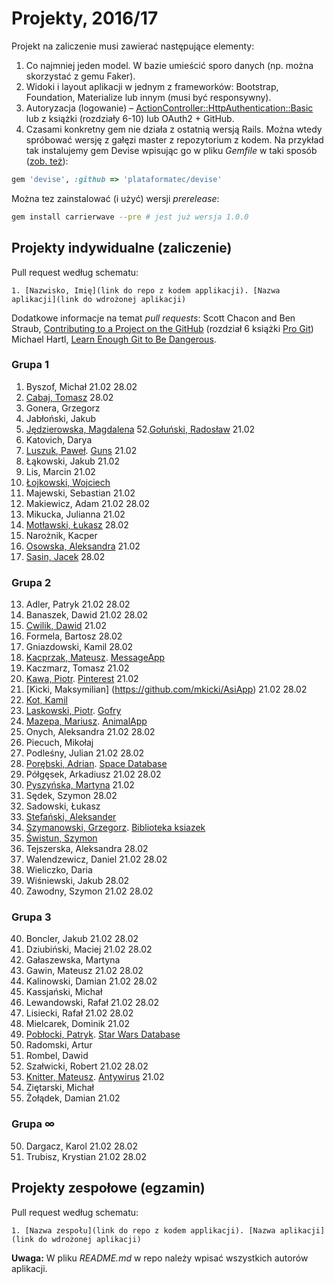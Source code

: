# Projekty, 2016/17

Projekt na zaliczenie musi zawierać następujące elementy:

1. Co najmniej jeden model. W bazie umieścić sporo danych
  (np. można skorzystać z gemu Faker).
1. Widoki i layout aplikacji w jednym z frameworków:
   Bootstrap, Foundation, Materialize lub innym (musi być responsywny).
1. Autoryzacja (logowanie) – [ActionController::HttpAuthentication::Basic](http://edgeapi.rubyonrails.org/classes/ActionController/HttpAuthentication/Basic.html)
   lub z książki [](https://www.railstutorial.org/book) (rozdziały 6-10)
   lub OAuth2 + GitHub.
1. Czasami konkretny gem nie działa z ostatnią wersją Rails. Można wtedy spróbować
  wersję z gałęzi master z repozytorium z kodem. Na przykład tak instalujemy
  gem Devise wpisując go w pliku _Gemfile_ w taki sposób
  ([zob. też](http://bundler.io/git.html)):

```ruby
gem 'devise', :github => 'plataformatec/devise'
```
Można tez zainstalować (i użyć) wersji _prerelease_:
```sh
gem install carrierwave --pre # jest już wersja 1.0.0
```

## Projekty indywidualne (zaliczenie)

Pull request według schematu:
```
1. [Nazwisko, Imię](link do repo z kodem applikacji). [Nazwa aplikacji](link do wdrożonej aplikacji)
```

Dodatkowe informacje na temat _pull requests_: Scott Chacon and Ben Straub,
[Contributing to a Project on the GitHub](https://git-scm.com/book/en/v2/GitHub-Contributing-to-a-Project)
(rozdział 6 książki [Pro Git](https://git-scm.com/book/en/v2))
Michael Hartl, [Learn Enough Git to Be Dangerous](https://www.learnenough.com/git-tutorial).

<!--
  Regular Expressions Tutorial, http://www.regular-expressions.info/tutorial.html
     Find: (\d+),(.+),(.+),.+,.*
  Replace: $1. $2, $3
-->

### Grupa 1

1. Byszof, Michał 21.02 28.02
49. [Cabaj, Tomasz](https://github.com/tcabaj/ASI) 28.02
2. Gonera, Grzegorz
3. Jabłoński, Jakub
4. [Jędzierowska, Magdalena](https://github.com/MagdalenaJedzierowska/ASI)
52.[Gołuński, Radosław](https://github.com/RGolun/ASI_ZAL) 21.02
5. Katovich, Darya
55. [Luszuk, Paweł](https://github.com/luszukpawel/Architektura-serwisow-internetowych-zal). [Guns](https://github.com/luszukpawel/Ruby-on-Rails-getting-started) 21.02
6. Łąkowski, Jakub 21.02
54. Lis, Marcin 21.02
7. [Łojkowski, Wojciech](https://github.com/wlojkowski/QuotesApp)
56. Majewski, Sebastian 21.02
8. Makiewicz, Adam 21.02 28.02
58. Mikucka, Julianna 21.02
9. [Motławski, Łukasz](https://github.com/lmotlawski/ASI_lab) 28.02
10. Narożnik, Kacper
11. [Osowska, Aleksandra](https://github.com/aleksandrao/Asi.git) 21.02
12. [Sasin, Jacek](https://github.com/jsasin/asi_lab) 28.02

### Grupa 2

13. Adler, Patryk 21.02 28.02
14. Banaszek, Dawid 21.02 28.02
15. [Cwilik, Dawid](https://github.com/jodanpotasu/CrudRails) 21.02
16. Formela, Bartosz 28.02
17. Gniazdowski, Kamil 28.02
18. [Kacprzak, Mateusz](https://github.com/implssv/MessageApp). [MessageApp](http://serene-spire-89656.herokuapp.com)
19. Kaczmarz, Tomasz 21.02
20. [Kawa, Piotr](https://github.com/Pkawa/pinterest-clone). [Pinterest](https://myownpinterest.herokuapp.com/) 21.02
21. [Kicki, Maksymilian] (https://github.com/mkicki/AsiApp) 21.02 28.02
53. [Kot, Kamil](https://github.com/KotMeow/asi-frameworks)
23. [Laskowski, Piotr](https://github.com/ozh204/Ruby-on-Rails). [Gofry](https://ozh204.herokuapp.com/)
24. [Mazepa, Mariusz](https://bitbucket.org/mmazepa/asi_zaliczenie). [AnimalApp](https://mmazepa.herokuapp.com/)
25. Onych, Aleksandra 21.02 28.02
26. Piecuch, Mikołaj
27. Podleśny, Julian 21.02 28.02
28. [Porębski, Adrian](https://bitbucket.org/APorebski/ror-1). [Space Database](https://sheltered-meadow-43448.herokuapp.com/)
29. Półgęsek, Arkadiusz 21.02 28.02
30. [Pyszyńska, Martyna](https://github.com/Matyldzia22/arch_serwisow) 21.02
31. Sędek, Szymon 28.02
63. Sadowski, Łukasz
32. [Stefański, Aleksander](https://github.com/astefanski1/rubyApp)
33. [Szymanowski, Grzegorz](https://github.com/gwszymanowski/Ruby-projekt-indywidualny). [Biblioteka ksiazek](https://biblioteka-ksiazek.herokuapp.com/)
34. [Świstun, Szymon](https://github.com/SzymonSwistun94/projekty-asi)
35. Tejszerska, Aleksandra 28.02
36. Walendzewicz, Daniel 21.02 28.02
37. Wieliczko, Daria
38. Wiśniewski, Jakub 28.02
39. Zawodny, Szymon 21.02 28.02

### Grupa 3

40. Boncler, Jakub 21.02 28.02
51. Dziubiński, Maciej 21.02 28.02
41. Gałaszewska, Martyna
42. Gawin, Mateusz 21.02 28.02
43. Kalinowski, Damian 21.02 28.02
44. Kassjański, Michał
45. Lewandowski, Rafał 21.02 28.02
46. Lisiecki, Rafał 21.02 28.02
57. Mielcarek, Dominik 21.02
47. [Pobłocki, Patryk](https://github.com/ppoblocki/projekt1_rails). [Star Wars Database](https://radiant-springs-24519.herokuapp.com/)
59. Radomski, Artur
60. Rombel, Dawid
48. Szałwicki, Robert 21.02 28.02
22. [Knitter, Mateusz](https://github.com/supperbull/RubySEM6). [Antywirus](http://supperbull.herokuapp.com/) 21.02
63. Ziętarski, Michał
62. Żołądek, Damian 21.02

### Grupa ∞

50. Dargacz, Karol 21.02 28.02
61. Trubisz, Krystian 21.02 28.02



## Projekty zespołowe (egzamin)

Pull request według schematu:
```
1. [Nazwa zespołu](link do repo z kodem applikacji). [Nazwa aplikacji](link do wdrożonej aplikacji)
```

**Uwaga:** W pliku _README.md_ w repo należy wpisać wszystkich autorów aplikacji.
